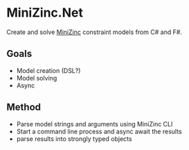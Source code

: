 # MiniZinc.Net

Create and solve [MiniZinc](https://www.minizinc.org/) constraint models from C# and F#.

## Goals
- Model creation (DSL?)
- Model solving
- Async

## Method
- Parse model strings and arguments using MiniZinc CLI 
- Start a command line process and async await the results
- parse results into strongly typed objects
